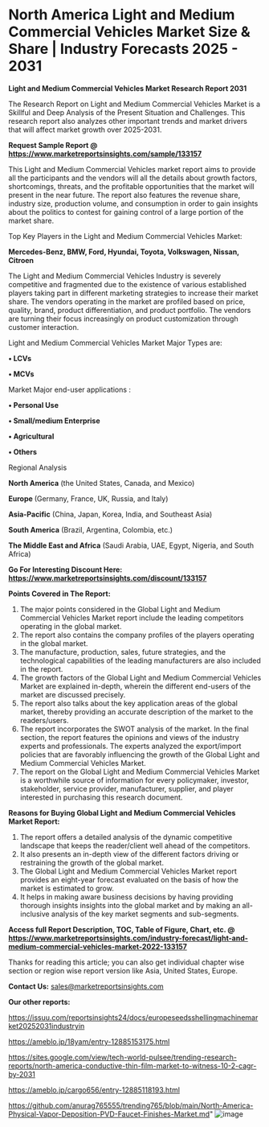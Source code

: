 # North America Light and Medium Commercial Vehicles Market Size & Share | Industry Forecasts 2025 - 2031

<strong>Light and Medium Commercial Vehicles Market Research Report 2031</strong>

The Research Report on Light and Medium Commercial Vehicles Market is a Skillful and Deep Analysis of the Present Situation and Challenges. This research report also analyzes other important trends and market drivers that will affect market growth over 2025-2031.

<strong>Request Sample Report @ <a href=https://www.marketreportsinsights.com/sample/133157>https://www.marketreportsinsights.com/sample/133157</a></strong>

This Light and Medium Commercial Vehicles market report aims to provide all the participants and the vendors will all the details about growth factors, shortcomings, threats, and the profitable opportunities that the market will present in the near future. The report also features the revenue share, industry size, production volume, and consumption in order to gain insights about the politics to contest for gaining control of a large portion of the market share.

Top Key Players in the Light and Medium Commercial Vehicles Market:

<strong>Mercedes-Benz, BMW, Ford, Hyundai, Toyota, Volkswagen, Nissan, Citroen</strong>

The Light and Medium Commercial Vehicles Industry is severely competitive and fragmented due to the existence of various established players taking part in different marketing strategies to increase their market share. The vendors operating in the market are profiled based on price, quality, brand, product differentiation, and product portfolio. The vendors are turning their focus increasingly on product customization through customer interaction.

Light and Medium Commercial Vehicles Market Major Types are:

<strong>• LCVs

• MCVs</strong>

Market Major end-user applications :

<strong>• Personal Use

• Small/medium Enterprise

• Agricultural

• Others</strong>

Regional Analysis

</u><strong><b>North America</b></strong> (the United States, Canada, and Mexico)

<strong><b>Europe </b></strong>(Germany, France, UK, Russia, and Italy)

<strong><b>Asia-Pacific</b></strong> (China, Japan, Korea, India, and Southeast Asia)

<strong><b>South America</b></strong> (Brazil, Argentina, Colombia, etc.)

<strong><b>The Middle East and Africa</b></strong> (Saudi Arabia, UAE, Egypt, Nigeria, and South Africa)

<strong>Go For Interesting Discount Here: <a href=https://www.marketreportsinsights.com/discount/133157>https://www.marketreportsinsights.com/discount/133157</a></strong>

<strong>Points Covered in The Report:</strong>
<ol>
  <li>The major points considered in the Global Light and Medium Commercial Vehicles Market report include the leading competitors operating in the global market.</li>
  <li>The report also contains the company profiles of the players operating in the global market.</li>
  <li>The manufacture, production, sales, future strategies, and the technological capabilities of the leading manufacturers are also included in the report.</li>
  <li>The growth factors of the Global Light and Medium Commercial Vehicles Market are explained in-depth, wherein the different end-users of the market are discussed precisely.</li>
  <li>The report also talks about the key application areas of the global market, thereby providing an accurate description of the market to the readers/users.</li>
  <li>The report incorporates the SWOT analysis of the market. In the final section, the report features the opinions and views of the industry experts and professionals. The experts analyzed the export/import policies that are favorably influencing the growth of the Global Light and Medium Commercial Vehicles Market.</li>
  <li>The report on the Global Light and Medium Commercial Vehicles Market is a worthwhile source of information for every policymaker, investor, stakeholder, service provider, manufacturer, supplier, and player interested in purchasing this research document.</li>
</ol>
<strong>Reasons for Buying Global Light and Medium Commercial Vehicles Market Report:</strong>

<ol>
  <li>The report offers a detailed analysis of the dynamic competitive landscape that keeps the reader/client well ahead of the competitors.</li>
  <li>It also presents an in-depth view of the different factors driving or restraining the growth of the global market.</li>
  <li>The Global Light and Medium Commercial Vehicles Market report provides an eight-year forecast evaluated on the basis of how the market is estimated to grow.</li>
  <li>It helps in making aware business decisions by having providing thorough insights insights into the global market and by making an all-inclusive analysis of the key market segments and sub-segments.</li>
</ol>
<strong>Access full Report Description, TOC, Table of Figure, Chart, etc. @ <a href=https://www.marketreportsinsights.com/industry-forecast/light-and-medium-commercial-vehicles-market-2022-133157>https://www.marketreportsinsights.com/industry-forecast/light-and-medium-commercial-vehicles-market-2022-133157</a></strong>


Thanks for reading this article; you can also get individual chapter wise section or region wise report version like Asia, United States, Europe.

<strong>Contact Us:</strong>
sales@marketreportsinsights.com

<strong>Our other reports:</strong>

<a href=https://issuu.com/reportsinsights24/docs/europeseedsshellingmachinemarket20252031industryin>https://issuu.com/reportsinsights24/docs/europeseedsshellingmachinemarket20252031industryin</a>

<a href=https://ameblo.jp/18yam/entry-12885153175.html>https://ameblo.jp/18yam/entry-12885153175.html</a>

<a href=https://sites.google.com/view/tech-world-pulsee/trending-research-reports/north-america-conductive-thin-film-market-to-witness-10-2-cagr-by-2031>https://sites.google.com/view/tech-world-pulsee/trending-research-reports/north-america-conductive-thin-film-market-to-witness-10-2-cagr-by-2031</a>

<a href=https://ameblo.jp/cargo656/entry-12885118193.html>https://ameblo.jp/cargo656/entry-12885118193.html</a>

<a href=https://github.com/anurag765555/trending765/blob/main/North-America-Physical-Vapor-Deposition-PVD-Faucet-Finishes-Market.md>https://github.com/anurag765555/trending765/blob/main/North-America-Physical-Vapor-Deposition-PVD-Faucet-Finishes-Market.md</a>"
![image](https://github.com/user-attachments/assets/545a0d3d-3f19-4218-b0c5-e8f06db88e97)
